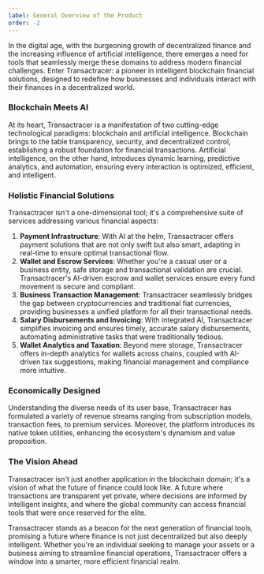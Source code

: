 ```yaml
---
label: General Overview of the Product
order: -2
---
```


In the digital age, with the burgeoning growth of decentralized finance and the increasing influence of artificial intelligence, there emerges a need for tools that seamlessly merge these domains to address modern financial challenges. Enter Transactracer: a pioneer in intelligent blockchain financial solutions, designed to redefine how businesses and individuals interact with their finances in a decentralized world.

### Blockchain Meets AI

At its heart, Transactracer is a manifestation of two cutting-edge technological paradigms: blockchain and artificial intelligence. Blockchain brings to the table transparency, security, and decentralized control, establishing a robust foundation for financial transactions. Artificial intelligence, on the other hand, introduces dynamic learning, predictive analytics, and automation, ensuring every interaction is optimized, efficient, and intelligent.

### Holistic Financial Solutions

Transactracer isn't a one-dimensional tool; it's a comprehensive suite of services addressing various financial aspects:

1. **Payment Infrastructure**: With AI at the helm, Transactracer offers payment solutions that are not only swift but also smart, adapting in real-time to ensure optimal transactional flow.
2. **Wallet and Escrow Services**: Whether you're a casual user or a business entity, safe storage and transactional validation are crucial. Transactracer's AI-driven escrow and wallet services ensure every fund movement is secure and compliant.
3. **Business Transaction Management**: Transactracer seamlessly bridges the gap between cryptocurrencies and traditional fiat currencies, providing businesses a unified platform for all their transactional needs.
4. **Salary Disbursements and Invoicing**: With integrated AI, Transactracer simplifies invoicing and ensures timely, accurate salary disbursements, automating administrative tasks that were traditionally tedious.
5. **Wallet Analytics and Taxation**: Beyond mere storage, Transactracer offers in-depth analytics for wallets across chains, coupled with AI-driven tax suggestions, making financial management and compliance more intuitive.

### Economically Designed

Understanding the diverse needs of its user base, Transactracer has formulated a variety of revenue streams ranging from subscription models, transaction fees, to premium services. Moreover, the platform introduces its native token utilities, enhancing the ecosystem's dynamism and value proposition.

### The Vision Ahead

Transactracer isn't just another application in the blockchain domain; it's a vision of what the future of finance could look like. A future where transactions are transparent yet private, where decisions are informed by intelligent insights, and where the global community can access financial tools that were once reserved for the elite.

Transactracer stands as a beacon for the next generation of financial tools, promising a future where finance is not just decentralized but also deeply intelligent. Whether you're an individual seeking to manage your assets or a business aiming to streamline financial operations, Transactracer offers a window into a smarter, more efficient financial realm.